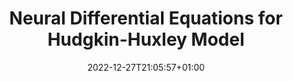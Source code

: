 ---
# Documentation: https://wowchemy.com/docs/managing-content/

title: "Neural Differential Equations for Hudgkin-Huxley Model"
summary: "Hudgkin-Huxley Model are important tool in neuronal modelling, it captures the detailed gating properties of the ion channel in the cell membrane. It describes how action potential initiated and propagated through neurons, the neuronal unit of communication. Neuronal Modelling can be computationally expensive, specially when modelling with the high resolution level models. It becomes even more challenging when considering tuning many parameters that changes with the biological properties of each sample, making the large-scale modelling big challenge in the field. Neural differential equations can propose a promising direction as data-driven differential solvers, these models can combine the current advance of machine learning with the domain knowledge of the systems. In this project, neural differential equation models are represented to solve Hodgkin-Huxley equations by combination of neural networks Approximators for gating variables of ion channels and the differential equation of how voltage is changing cross cell membrane."
authors: []
tags: []
categories: []
date: 2022-12-27T21:05:57+01:00

# Optional external URL for project (replaces project detail page).
external_link: ""

# Featured image
# To use, add an image named `featured.jpg/png` to your page's folder.
# Focal points: Smart, Center, TopLeft, Top, TopRight, Left, Right, BottomLeft, Bottom, BottomRight.
image:
  caption: ""
  focal_point: ""
  preview_only: false

# Custom links (optional).
#   Uncomment and edit lines below to show custom links.
# links:
# - name: Follow
#   url: https://twitter.com
#   icon_pack: fab
#   icon: twitter

url_code: "https://github.com/AhmedAlmijbari/HodgkinModel.jl"
url_pdf: "/project/NDE-for-HHModel/NDE.pdf"
url_slides: ""
url_video: ""

# Slides (optional).
#   Associate this project with Markdown slides.
#   Simply enter your slide deck's filename without extension.
#   E.g. `slides = "example-slides"` references `content/slides/example-slides.md`.
#   Otherwise, set `slides = ""`.
slides: ""
---